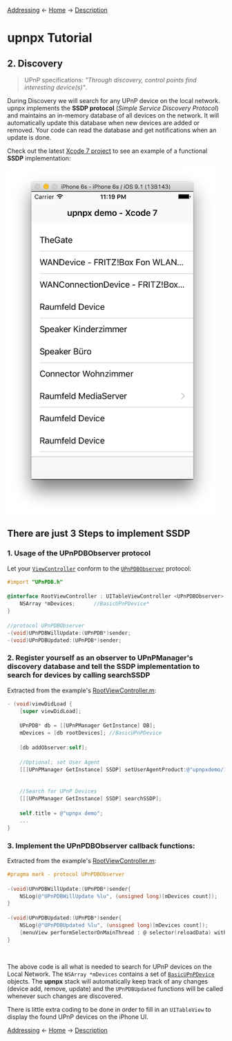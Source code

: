[Addressing](addressing.md) ← [Home](../) → [Description](description.md)

# upnpx Tutorial
## 2. Discovery

> UPnP specifications: _"Through discovery, control points find interesting device(s)"_.


During Discovery we will search for any UPnP device on the local network. upnpx implements the **SSDP protocol** (*Simple Service Discovery Protocol*) and maintains an in-memory database of all devices on the network. It  will automatically update this database when new devices are added or removed.
Your code can read the database and get notifications when an update is done.

Check out the latest [Xcode 7 project](../../projects/xcode7) to see an example of a functional **SSDP** implementation:

![Tutorial: Discovery](images/ssdpscreen.png)


## There are just 3 Steps to implement SSDP

### 1. Usage of the UPnPDBObserver protocol

Let your [`ViewController`](../../projects/xcode7/upnpxdemo/upnpxdemo/RootViewController.h) conform to the [`UPnPDBObserver`](../../src/api/UPnPDB.h#L46) protocol:

```Objective-C
#import "UPnPDB.h"

@interface RootViewController : UITableViewController <UPnPDBObserver> {
	NSArray *mDevices; 		//BasicUPnPDevice*
}

//protocol UPnPDBObserver
-(void)UPnPDBWillUpdate:(UPnPDB*)sender;
-(void)UPnPDBUpdated:(UPnPDB*)sender;
```


### 2. Register yourself as an observer to UPnPManager's discovery database and tell the SSDP implementation to search for devices by calling searchSSDP 

Extracted from the example's [RootViewController.m](../../projects/xcode7/upnpxdemo/upnpxdemo/RootViewController.m#L23-L39):

```Objective-C
- (void)viewDidLoad {
    [super viewDidLoad];
    
    UPnPDB* db = [[UPnPManager GetInstance] DB];
    mDevices = [db rootDevices]; //BasicUPnPDevice
    
    [db addObserver:self];
    
    //Optional; set User Agent
    [[[UPnPManager GetInstance] SSDP] setUserAgentProduct:@"upnpxdemo/1.0" andOS:@"OSX"];
    
    
    //Search for UPnP Devices 
    [[[UPnPManager GetInstance] SSDP] searchSSDP];      
    
    self.title = @"upnpx demo";
    ...
}
```


### 3. Implement the UPnPDBObserver callback functions: 

Extracted from the example's [RootViewController.m](../../projects/xcode7/upnpxdemo/upnpxdemo/RootViewController.m#L121-L130):

```Objective-C
#pragma mark - protocol UPnPDBObserver

-(void)UPnPDBWillUpdate:(UPnPDB*)sender{
    NSLog(@"UPnPDBWillUpdate %lu", (unsigned long)[mDevices count]);
}

-(void)UPnPDBUpdated:(UPnPDB*)sender{
    NSLog(@"UPnPDBUpdated %lu", (unsigned long)[mDevices count]);
    [menuView performSelectorOnMainThread : @ selector(reloadData) withObject:nil waitUntilDone:YES];
}
```

<br>

The above code is all what is needed to search for UPnP devices on the Local Network. The `NSArray *mDevices` contains a set of [`BasicUPnPDevice`](../../src/api/BasicUPnPDevice.h) objects. The **upnpx** stack will automatically keep track of any changes (device add, remove, update) and the `UPnPDBUpdated` functions will be called whenever such changes are discovered. 

There is little extra coding to be done in order to fill in an `UITableView` to display the found UPnP devices on the iPhone UI. 


[Addressing](addressing.md) ← [Home](../) → [Description](description.md)
